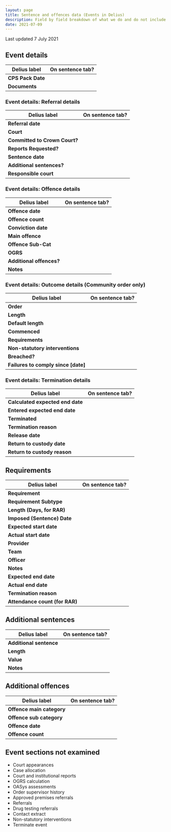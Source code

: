 ```yaml
---
layout: page
title: Sentence and offences data (Events in Delius)
description: Field by field breakdown of what we do and do not include
date: 2021-07-09
---
```


Last updated 7 July 2021

## Event details

| Delius label | On sentence tab? |
|--|--|
| __CPS Pack Date__ | |
| __Documents__ | |

### Event details: Referral details

| Delius label | On sentence tab? |
|--|--|
| __Referral date__ | |
| __Court__ | |
| __Committed to Crown Court?__ | |
| __Reports Requested?__ | |
| __Sentence date__ | |
| __Additional sentences?__ | |
| __Responsible court__ | |

### Event details: Offence details

| Delius label | On sentence tab? |
|--|--|
| __Offence date__ | |
| __Offence count__ | |
| __Conviction date__ | |
| __Main offence__ | |
| __Offence Sub-Cat__ | |
| __OGRS__ | |
| __Additional offences?__ | |
| __Notes__ | |

### Event details: Outcome details (Community order only)

| Delius label | On sentence tab? |
|--|--|
| __Order__ | |
| __Length__ | |
| __Default length__ | |
| __Commenced__ | |
| __Requirements__ | |
| __Non-statutory interventions__ | |
| __Breached?__ | |
| __Failures to comply since [date]__ | |

### Event details: Termination details

| Delius label | On sentence tab? |
|--|--|
| __Calculated expected end date__ | |
| __Entered expected end date__ | |
| __Terminated__ | |
| __Termination reason__ | |
| __Release date__ | |
| __Return to custody date__ | |
| __Return to custody reason__ | |

## Requirements

| Delius label | On sentence tab? |
|--|--|
| __Requirement__ | |
| __Requirement Subtype__ | |
| __Length (Days, for RAR)__ | |
| __Imposed (Sentence) Date__ | |
| __Expected start date__ | |
| __Actual start date__ | |
| __Provider__ | |
| __Team__ | |
| __Officer__ | |
| __Notes__ | |
| __Expected end date__ | |
| __Actual end date__ | |
| __Termination reason__ | |
| __Attendance count (for RAR)__ | |

## Additional sentences

| Delius label | On sentence tab? |
|--|--|
| __Additional sentence__ | |
| __Length__ | |
| __Value__ | |
| __Notes__ | |

## Additional offences

| Delius label | On sentence tab? |
|--|--|
| __Offence main category__ | |
| __Offence sub category__ | |
| __Offence date__ | |
| __Offence count__ | |

## Event sections not examined

- Court appearances
- Case allocation
- Court and institutional reports
- OGRS calculation
- OASys assessments
- Order supervisor history
- Approved premises referrals
- Referrals
- Drug testing referrals
- Contact extract
- Non-statutory interventions
- Terminate event
